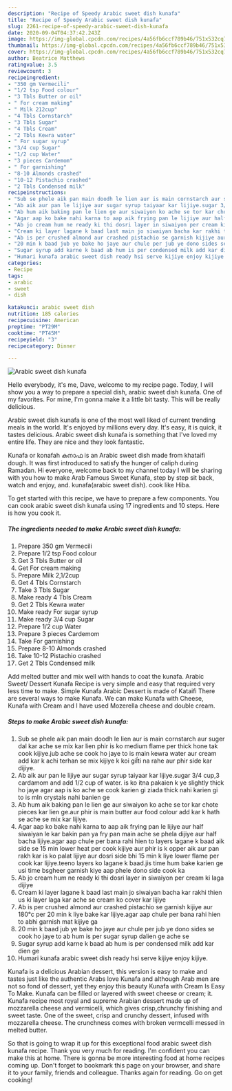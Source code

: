 ```yaml
---
description: "Recipe of Speedy Arabic sweet dish kunafa"
title: "Recipe of Speedy Arabic sweet dish kunafa"
slug: 2261-recipe-of-speedy-arabic-sweet-dish-kunafa
date: 2020-09-04T04:37:42.243Z
image: https://img-global.cpcdn.com/recipes/4a56fb6ccf789b46/751x532cq70/arabic-sweet-dish-kunafa-recipe-main-photo.jpg
thumbnail: https://img-global.cpcdn.com/recipes/4a56fb6ccf789b46/751x532cq70/arabic-sweet-dish-kunafa-recipe-main-photo.jpg
cover: https://img-global.cpcdn.com/recipes/4a56fb6ccf789b46/751x532cq70/arabic-sweet-dish-kunafa-recipe-main-photo.jpg
author: Beatrice Matthews
ratingvalue: 3.5
reviewcount: 3
recipeingredient:
- "350 gm Vermecili"
- "1/2 tsp Food colour"
- "3 Tbls Butter or oil"
- " For cream making"
- " Milk 212cup"
- "4 Tbls Cornstarch"
- "3 Tbls Sugar"
- "4 Tbls Cream"
- "2 Tbls Kewra water"
- " For sugar syrup"
- "3/4 cup Sugar"
- "1/2 cup Water"
- "3 pieces Cardemom"
- " For garnishing"
- "8-10 Almonds crashed"
- "10-12 Pistachio crashed"
- "2 Tbls Condensed milk"
recipeinstructions:
- "Sub se phele aik pan main doodh le lien aur is main cornstarch aur suger dal kar ache se mix kar lien phir is ko medium flame per thick hone tak cook kijiye.jub ache se cook ho jaye to is main kewra water aur cream add kar k achi terhan se mix kijiye k koi giĺti na rahe aur phir side kar dijiye."
- "Ab aik aur pan le lijiye aur sugar syrup taiyaar kar lijiye.sugar 3/4 cup,3 cardamom and add 1/2 cup of water. is ko itna pakaien k ye slightly thick ho jaye agar aap is ko ache se cook karien gi ziada thick nahi karien gi to is mIn crystals nahi banien ge"
- "Ab hum aik baking pan le lien ge aur siwaiyon ko ache se tor kar chote pieces kar lien ge.aur phir is main butter aur food colour add kar k hath se ache se mix kar lijiye."
- "Agar aap ko bake nahi karna to aap aik frying pan le lijiye aur half siwaiyan le kar bakin pan ya fry pan main ache se phela dijiye aur half bacha lijiye.agar aap chule per bana rahi hien to layers lagane k baad aik side se 15 min lower heat per cook kijiye aur phir is k opper aik aur pan rakh kar is ko palat lijiye aur dosri side bhi 15 min k liye lower flame per cook kar lijiye.teeno layers ko lagane k baad.jis time hum bake karien ge usi time bsgheer garnish kiye aap phele dono side cook ka"
- "Ab jo cream hum ne ready ki thi dosri layer in siwaiyon per cream ki laga dijiye"
- "Cream ki layer lagane k baad last main jo siwaiyan bacha kar rakhi thien us ki layer laga kar ache se cream ko cover kar lijiye"
- "Ab is per crushed almond aur crashed pistachio se garnish kijiye aur 180°c per 20 min k liye bake kar lijiye.agar aap chule per bana rahi hien to abhi garnish mat kijiye ga"
- "20 min k baad jub ye bake ho jaye aur chule per jub ye dono sides se cook ho jaye to ab hum is per sugar syrup dalien ge ache se"
- "Sugar syrup add karne k baad ab hum is per condensed milk add kar dien ge"
- "Humari kunafa arabic sweet dish ready hsi serve kijiye enjoy kijiye."
categories:
- Recipe
tags:
- arabic
- sweet
- dish

katakunci: arabic sweet dish 
nutrition: 185 calories
recipecuisine: American
preptime: "PT29M"
cooktime: "PT45M"
recipeyield: "3"
recipecategory: Dinner

---
```



![Arabic sweet dish kunafa](https://img-global.cpcdn.com/recipes/4a56fb6ccf789b46/751x532cq70/arabic-sweet-dish-kunafa-recipe-main-photo.jpg)

Hello everybody, it's me, Dave, welcome to my recipe page. Today, I will show you a way to prepare a special dish, arabic sweet dish kunafa. One of my favorites. For mine, I'm gonna make it a little bit tasty. This will be really delicious.

Arabic sweet dish kunafa is one of the most well liked of current trending meals in the world. It's enjoyed by millions every day. It's easy, it is quick, it tastes delicious. Arabic sweet dish kunafa is something that I've loved my entire life. They are nice and they look fantastic.

Kunafa or konafah കുനാഫ is an Arabic sweet dish made from khataifi dough. It was first introduced to satisfy the hunger of caliph during Ramadan. Hi everyone, welcome back to my channel today I will be sharing with you how to make Arab Famous Sweet Kunafa, step by step sit back, watch and enjoy, and. kunafa(arabic sweet dish). cook like Hiba.


To get started with this recipe, we have to prepare a few components. You can cook arabic sweet dish kunafa using 17 ingredients and 10 steps. Here is how you cook it.

<!--inarticleads1-->

##### The ingredients needed to make Arabic sweet dish kunafa:

1. Prepare 350 gm Vermecili
1. Prepare 1/2 tsp Food colour
1. Get 3 Tbls Butter or oil
1. Get  For cream making
1. Prepare  Milk 2,1/2cup
1. Get 4 Tbls Cornstarch
1. Take 3 Tbls Sugar
1. Make ready 4 Tbls Cream
1. Get 2 Tbls Kewra water
1. Make ready  For sugar syrup
1. Make ready 3/4 cup Sugar
1. Prepare 1/2 cup Water
1. Prepare 3 pieces Cardemom
1. Take  For garnishing
1. Prepare 8-10 Almonds crashed
1. Take 10-12 Pistachio crashed
1. Get 2 Tbls Condensed milk


Add melted butter and mix well with hands to coat the kunafa. Arabic Sweet/ Dessert Kunafa Recipe is very simple and easy that required very less time to make. Simple Kunafa Arabic Dessert is made of Kataifi There are several ways to make Kunafa. We can make Kunafa with Cheese, Kunafa with Cream and I have used Mozerella cheese and double cream. 

<!--inarticleads2-->

##### Steps to make Arabic sweet dish kunafa:

1. Sub se phele aik pan main doodh le lien aur is main cornstarch aur suger dal kar ache se mix kar lien phir is ko medium flame per thick hone tak cook kijiye.jub ache se cook ho jaye to is main kewra water aur cream add kar k achi terhan se mix kijiye k koi giĺti na rahe aur phir side kar dijiye.
1. Ab aik aur pan le lijiye aur sugar syrup taiyaar kar lijiye.sugar 3/4 cup,3 cardamom and add 1/2 cup of water. is ko itna pakaien k ye slightly thick ho jaye agar aap is ko ache se cook karien gi ziada thick nahi karien gi to is mIn crystals nahi banien ge
1. Ab hum aik baking pan le lien ge aur siwaiyon ko ache se tor kar chote pieces kar lien ge.aur phir is main butter aur food colour add kar k hath se ache se mix kar lijiye.
1. Agar aap ko bake nahi karna to aap aik frying pan le lijiye aur half siwaiyan le kar bakin pan ya fry pan main ache se phela dijiye aur half bacha lijiye.agar aap chule per bana rahi hien to layers lagane k baad aik side se 15 min lower heat per cook kijiye aur phir is k opper aik aur pan rakh kar is ko palat lijiye aur dosri side bhi 15 min k liye lower flame per cook kar lijiye.teeno layers ko lagane k baad.jis time hum bake karien ge usi time bsgheer garnish kiye aap phele dono side cook ka
1. Ab jo cream hum ne ready ki thi dosri layer in siwaiyon per cream ki laga dijiye
1. Cream ki layer lagane k baad last main jo siwaiyan bacha kar rakhi thien us ki layer laga kar ache se cream ko cover kar lijiye
1. Ab is per crushed almond aur crashed pistachio se garnish kijiye aur 180°c per 20 min k liye bake kar lijiye.agar aap chule per bana rahi hien to abhi garnish mat kijiye ga
1. 20 min k baad jub ye bake ho jaye aur chule per jub ye dono sides se cook ho jaye to ab hum is per sugar syrup dalien ge ache se
1. Sugar syrup add karne k baad ab hum is per condensed milk add kar dien ge
1. Humari kunafa arabic sweet dish ready hsi serve kijiye enjoy kijiye.


Kunafa is a delicious Arabian dessert, this version is easy to make and tastes just like the authentic Arabs love Kunafa and although Arab men are not so fond of dessert, yet they enjoy this beauty Kunafa with Cream Is Easy To Make. Kunafa can be filled or layered with sweet cheese or cream; it. Kunafa recipe most royal and supreme Arabian dessert made up of mozzarella cheese and vermicelli, which gives crisp,chrunchy finishing and sweet taste. One of the sweet, crisp and crunchy dessert, infused with mozzarella cheese. The crunchness comes with broken vermcelli messed in melted butter. 

So that is going to wrap it up for this exceptional food arabic sweet dish kunafa recipe. Thank you very much for reading. I'm confident you can make this at home. There is gonna be more interesting food at home recipes coming up. Don't forget to bookmark this page on your browser, and share it to your family, friends and colleague. Thanks again for reading. Go on get cooking!
